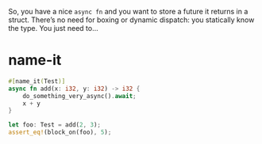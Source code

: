 So, you have a nice `async fn` and you want to store a future it returns in a struct. There’s
no need for boxing or dynamic dispatch: you statically know the type. You just need to...

# name-it

```rust
#[name_it(Test)]
async fn add(x: i32, y: i32) -> i32 {
    do_something_very_async().await;
    x + y
}

let foo: Test = add(2, 3);
assert_eq!(block_on(foo), 5);
```

